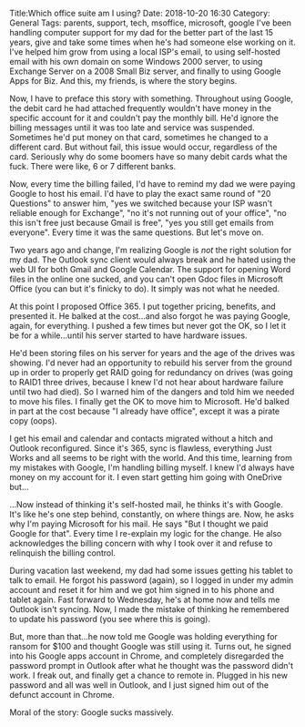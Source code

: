 Title:Which office suite am I using?
Date: 2018-10-20 16:30
Category: General
Tags: parents, support, tech, msoffice, microsoft, google
I've been handling computer support for my dad for the better part of the last 15 years, give and take some times when he's had someone else working on it. I've helped him grow from using a local ISP's email, to using self-hosted email with his own domain on some Windows 2000 server, to using Exchange Server on a 2008 Small Biz server, and finally to using Google Apps for Biz. And this, my friends, is where the story begins.

Now, I have to preface this story with something. Throughout using Google, the debit card he had attached frequently wouldn't have money in the specific account for it and couldn't pay the monthly bill. He'd ignore the billing messages until it was too late and service was suspended. Sometimes he'd put money on that card, sometimes he changed to a different card. But without fail, this issue would occur, regardless of the card. Seriously why do some boomers have so many debit cards what the fuck. There were like, 6 or 7 different banks.

Now, every time the billing failed, I'd have to remind my dad we were paying Google to host his email. I'd have to play the exact same round of "20 Questions" to answer him, "yes we switched because your ISP wasn't reliable enough for Exchange", "no it's not running out of your office", "no this isn't free just because Gmail is free", "yes you still get emails from everyone". Every time it was the same questions. But let's move on.

Two years ago and change, I'm realizing Google is *not* the right solution for my dad. The Outlook sync client would always break and he hated using the web UI for both Gmail and Google Calendar. The support for opening Word files in the online one sucked, and you can't open Gdoc files in Microsoft Office (you can but it's finicky to do). It simply was not what he needed.

At this point I proposed Office 365. I put together pricing, benefits, and presented it. He balked at the cost...and also forgot he was paying Google, again, for everything. I pushed a few times but never got the OK, so I let it be for a while...until his server started to have hardware issues.

He'd been storing files on his server for years and the age of the drives was showing. I'd never had an opportunity to rebuild his server from the ground up in order to properly get RAID going for redundancy on drives (was going to RAID1 three drives, because I knew I'd not hear about hardware failure until two had died). So I warned him of the dangers and told him we needed to move his files. I finally get the OK to move him to Microsoft. He'd balked in part at the cost because "I already have office", except it was a pirate copy (oops).

I get his email and calendar and contacts migrated without a hitch and Outlook reconfigured. Since it's 365, sync is flawless, everything Just Works and all seems to be right with the world. And this time, learning from my mistakes with Google, I'm handling billing myself. I knew I'd always have money on my account for it. I even start getting him going with OneDrive but...

...Now instead of thinking it's self-hosted mail, he thinks it's with Google. It's like he's one step behind, constantly, on where things are. Now, he asks why I'm paying Microsoft for his mail. He says "But I thought we paid Google for that". Every time I re-explain my logic for the change. He also acknowledges the billing concern with why I took over it and refuse to relinquish the billing control.

During vacation last weekend, my dad had some issues getting his tablet to talk to email. He forgot his password (again), so I logged in under my admin account and reset it for him and we got him signed in to his phone and tablet again. Fast forward to Wednesday, he's at home now and tells me Outlook isn't syncing. Now, I made the mistake of thinking he remembered to update his password (you see where this is going).

But, more than that...he now told me Google was holding everything for ransom for $100 and thought Google was still using it. Turns out, he signed into his Google apps account in Chrome, and completely disregarded the password prompt in Outlook after what he thought was the password didn't work. I freak out, and finally get a chance to remote in. Plugged in his new password and all was well in Outlook, and I just signed him out of the defunct account in Chrome.

Moral of the story: Google sucks massively.